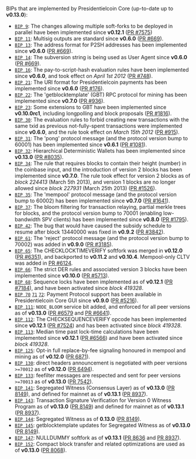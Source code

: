 BIPs that are implemented by Presidentielcoin Core (up-to-date up to **v0.13.0**):

* [`BIP 9`](https://github.com/presidentielcoin/bips/blob/master/bip-0009.mediawiki): The changes allowing multiple soft-forks to be deployed in parallel have been implemented since **v0.12.1**  ([PR #7575](https://github.com/presidentielcoin/presidentielcoin2/pull/7575))
* [`BIP 11`](https://github.com/presidentielcoin/bips/blob/master/bip-0011.mediawiki): Multisig outputs are standard since **v0.6.0** ([PR #669](https://github.com/presidentielcoin/presidentielcoin2/pull/669)).
* [`BIP 13`](https://github.com/presidentielcoin/bips/blob/master/bip-0013.mediawiki): The address format for P2SH addresses has been implemented since **v0.6.0** ([PR #669](https://github.com/presidentielcoin/presidentielcoin2/pull/669)).
* [`BIP 14`](https://github.com/presidentielcoin/bips/blob/master/bip-0014.mediawiki): The subversion string is being used as User Agent since **v0.6.0** ([PR #669](https://github.com/presidentielcoin/presidentielcoin2/pull/669)).
* [`BIP 16`](https://github.com/presidentielcoin/bips/blob/master/bip-0016.mediawiki): The pay-to-script-hash evaluation rules have been implemented since **v0.6.0**, and took effect on *April 1st 2012* ([PR #748](https://github.com/presidentielcoin/presidentielcoin2/pull/748)).
* [`BIP 21`](https://github.com/presidentielcoin/bips/blob/master/bip-0021.mediawiki): The URI format for Presidentielcoin payments has been implemented since **v0.6.0** ([PR #176](https://github.com/presidentielcoin/presidentielcoin2/pull/176)).
* [`BIP 22`](https://github.com/presidentielcoin/bips/blob/master/bip-0022.mediawiki): The 'getblocktemplate' (GBT) RPC protocol for mining has been implemented since **v0.7.0** ([PR #936](https://github.com/presidentielcoin/presidentielcoin2/pull/936)).
* [`BIP 23`](https://github.com/presidentielcoin/bips/blob/master/bip-0023.mediawiki): Some extensions to GBT have been implemented since **v0.10.0rc1**, including longpolling and block proposals ([PR #1816](https://github.com/presidentielcoin/presidentielcoin2/pull/1816)).
* [`BIP 30`](https://github.com/presidentielcoin/bips/blob/master/bip-0030.mediawiki): The evaluation rules to forbid creating new transactions with the same txid as previous not-fully-spent transactions were implemented since **v0.6.0**, and the rule took effect on *March 15th 2012* ([PR #915](https://github.com/presidentielcoin/presidentielcoin2/pull/915)).
* [`BIP 31`](https://github.com/presidentielcoin/bips/blob/master/bip-0031.mediawiki): The 'pong' protocol message (and the protocol version bump to 60001) has been implemented since **v0.6.1** ([PR #1081](https://github.com/presidentielcoin/presidentielcoin2/pull/1081)).
* [`BIP 32`](https://github.com/presidentielcoin/bips/blob/master/bip-0032.mediawiki): Hierarchical Deterministic Wallets has been implemented since **v0.13.0** ([PR #8035](https://github.com/presidentielcoin/presidentielcoin2/pull/8035)).
* [`BIP 34`](https://github.com/presidentielcoin/bips/blob/master/bip-0034.mediawiki): The rule that requires blocks to contain their height (number) in the coinbase input, and the introduction of version 2 blocks has been implemented since **v0.7.0**. The rule took effect for version 2 blocks as of *block 224413* (March 5th 2013), and version 1 blocks are no longer allowed since *block 227931* (March 25th 2013) ([PR #1526](https://github.com/presidentielcoin/presidentielcoin2/pull/1526)).
* [`BIP 35`](https://github.com/presidentielcoin/bips/blob/master/bip-0035.mediawiki): The 'mempool' protocol message (and the protocol version bump to 60002) has been implemented since **v0.7.0** ([PR #1641](https://github.com/presidentielcoin/presidentielcoin2/pull/1641)).
* [`BIP 37`](https://github.com/presidentielcoin/bips/blob/master/bip-0037.mediawiki): The bloom filtering for transaction relaying, partial merkle trees for blocks, and the protocol version bump to 70001 (enabling low-bandwidth SPV clients) has been implemented since **v0.8.0** ([PR #1795](https://github.com/presidentielcoin/presidentielcoin2/pull/1795)).
* [`BIP 42`](https://github.com/presidentielcoin/bips/blob/master/bip-0042.mediawiki): The bug that would have caused the subsidy schedule to resume after block 13440000 was fixed in **v0.9.2** ([PR #3842](https://github.com/presidentielcoin/presidentielcoin2/pull/3842)).
* [`BIP 61`](https://github.com/presidentielcoin/bips/blob/master/bip-0061.mediawiki): The 'reject' protocol message (and the protocol version bump to 70002) was added in **v0.9.0** ([PR #3185](https://github.com/presidentielcoin/presidentielcoin2/pull/3185)).
* [`BIP 65`](https://github.com/presidentielcoin/bips/blob/master/bip-0065.mediawiki): The CHECKLOCKTIMEVERIFY softfork was merged in **v0.12.0** ([PR #6351](https://github.com/presidentielcoin/presidentielcoin2/pull/6351)), and backported to **v0.11.2** and **v0.10.4**. Mempool-only CLTV was added in [PR #6124](https://github.com/presidentielcoin/presidentielcoin2/pull/6124).
* [`BIP 66`](https://github.com/presidentielcoin/bips/blob/master/bip-0066.mediawiki): The strict DER rules and associated version 3 blocks have been implemented since **v0.10.0** ([PR #5713](https://github.com/presidentielcoin/presidentielcoin2/pull/5713)).
* [`BIP 68`](https://github.com/presidentielcoin/bips/blob/master/bip-0068.mediawiki): Sequence locks have been implemented as of **v0.12.1**  ([PR #7184](https://github.com/presidentielcoin/presidentielcoin2/pull/7184)), and have been activated since *block 419328*.
* [`BIP 70`](https://github.com/presidentielcoin/bips/blob/master/bip-0070.mediawiki) [`71`](https://github.com/presidentielcoin/bips/blob/master/bip-0071.mediawiki) [`72`](https://github.com/presidentielcoin/bips/blob/master/bip-0072.mediawiki): Payment Protocol support has been available in Presidentielcoin Core GUI since **v0.9.0** ([PR #5216](https://github.com/presidentielcoin/presidentielcoin2/pull/5216)).
* [`BIP 111`](https://github.com/presidentielcoin/bips/blob/master/bip-0111.mediawiki): `NODE_BLOOM` service bit added, and enforced for all peer versions as of **v0.13.0** ([PR #6579](https://github.com/presidentielcoin/presidentielcoin2/pull/6579) and [PR #6641](https://github.com/presidentielcoin/presidentielcoin2/pull/6641)).
* [`BIP 112`](https://github.com/presidentielcoin/bips/blob/master/bip-0112.mediawiki): The CHECKSEQUENCEVERIFY opcode has been implemented since **v0.12.1** ([PR #7524](https://github.com/presidentielcoin/presidentielcoin2/pull/7524)) and has been activated since *block 419328*.
* [`BIP 113`](https://github.com/presidentielcoin/bips/blob/master/bip-0113.mediawiki): Median time past lock-time calculations have been implemented since **v0.12.1** ([PR #6566](https://github.com/presidentielcoin/presidentielcoin2/pull/6566)) and have been activated since *block 419328*.
* [`BIP 125`](https://github.com/presidentielcoin/bips/blob/master/bip-0125.mediawiki): Opt-in full replace-by-fee signaling honoured in mempool and mining as of **v0.12.0** ([PR 6871](https://github.com/presidentielcoin/presidentielcoin2/pull/6871)).
* [`BIP 130`](https://github.com/presidentielcoin/bips/blob/master/bip-0130.mediawiki): direct headers announcement is negotiated with peer versions `>=70012` as of **v0.12.0** ([PR 6494](https://github.com/presidentielcoin/presidentielcoin2/pull/6494)).
* [`BIP 133`](https://github.com/presidentielcoin/bips/blob/master/bip-0133.mediawiki): feefilter messages are respected and sent for peer versions `>=70013` as of **v0.13.0** ([PR 7542](https://github.com/presidentielcoin/presidentielcoin2/pull/7542)).
* [`BIP 141`](https://github.com/presidentielcoin/bips/blob/master/bip-0141.mediawiki): Segregated Witness (Consensus Layer) as of **v0.13.0** ([PR 8149](https://github.com/presidentielcoin/presidentielcoin2/pull/8149)), and defined for mainnet as of **v0.13.1** ([PR 8937](https://github.com/presidentielcoin/presidentielcoin2/pull/8937)).
* [`BIP 143`](https://github.com/presidentielcoin/bips/blob/master/bip-0143.mediawiki): Transaction Signature Verification for Version 0 Witness Program as of **v0.13.0** ([PR 8149](https://github.com/presidentielcoin/presidentielcoin2/pull/8149)) and defined for mainnet as of **v0.13.1** ([PR 8937](https://github.com/presidentielcoin/presidentielcoin2/pull/8937)).
* [`BIP 144`](https://github.com/presidentielcoin/bips/blob/master/bip-0144.mediawiki): Segregated Witness as of **0.13.0** ([PR 8149](https://github.com/presidentielcoin/presidentielcoin2/pull/8149)).
* [`BIP 145`](https://github.com/presidentielcoin/bips/blob/master/bip-0145.mediawiki): getblocktemplate updates for Segregated Witness as of **v0.13.0** ([PR 8149](https://github.com/presidentielcoin/presidentielcoin2/pull/8149)).
* [`BIP 147`](https://github.com/presidentielcoin/bips/blob/master/bip-0147.mediawiki): NULLDUMMY softfork as of **v0.13.1** ([PR 8636](https://github.com/presidentielcoin/presidentielcoin2/pull/8636) and [PR 8937](https://github.com/presidentielcoin/presidentielcoin2/pull/8937)).
* [`BIP 152`](https://github.com/presidentielcoin/bips/blob/master/bip-0152.mediawiki): Compact block transfer and related optimizations are used as of **v0.13.0** ([PR 8068](https://github.com/presidentielcoin/presidentielcoin2/pull/8068)).
